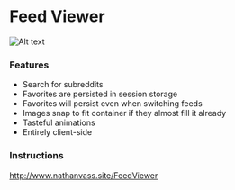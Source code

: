 # Feed Viewer #

![Alt text](https://user-images.githubusercontent.com/21062561/30307443-33ea2c70-974c-11e7-846b-4f038cbfe7e3.PNG "Image")

### Features ###
  - Search for subreddits
  - Favorites are persisted in session storage
  - Favorites will persist even when switching feeds
  - Images snap to fit container if they almost fill it already
  - Tasteful animations 
  - Entirely client-side


### Instructions ###
  http://www.nathanvass.site/FeedViewer

